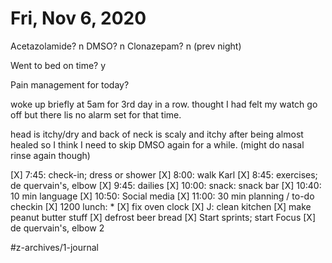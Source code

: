 # Fri, Nov 6, 2020
Acetazolamide? n
DMSO? n
Clonazepam? n
(prev night)

Went to bed on time? y

Pain management for today? 


woke up briefly at 5am for 3rd day in a row. thought I had felt my watch go off but there lis no alarm set for that time. 

head is itchy/dry and back of neck is scaly and itchy after being almost healed so I think I need to skip DMSO again for a while. (might do nasal rinse again though)

[X] 7:45: check-in; dress or shower
[X] 8:00: walk Karl
[X] 8:45: exercises; de quervain's, elbow
[X] 9:45: dailies
[X] 10:00: snack: snack bar
[X] 10:40: 10 min language
[X] 10:50: Social media
[X] 11:00: 30 min planning / to-do checkin
[X] 1200 lunch: *
[X] fix oven clock
[X] J: clean kitchen
[X] make peanut butter stuff
[X] defrost beer bread
[X] Start sprints; start Focus
[X] de quervain's, elbow 2

#z-archives/1-journal